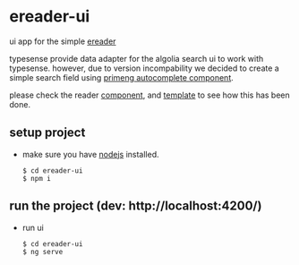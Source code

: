 # ereader-ui

ui app for the simple [ereader](../ereader/README.md)

typesense provide data adapter for the algolia search ui to work with typesense. however, due to version incompability we decided to create a simple search field using [primeng autocomplete component](http://primefaces.org/primeng/autocomplete).

please check the reader [component](./src/app/reader/reader.component.ts), and [template](./src/app/reader/reader.component.html) to see how this has been done.

## setup project

- make sure you have [nodejs](https://nodejs.org/en/) installed.
  ```
  $ cd ereader-ui
  $ npm i
  ```

## run the project (dev: http://localhost:4200/)

- run ui
  ```
  $ cd ereader-ui
  $ ng serve
  ```

